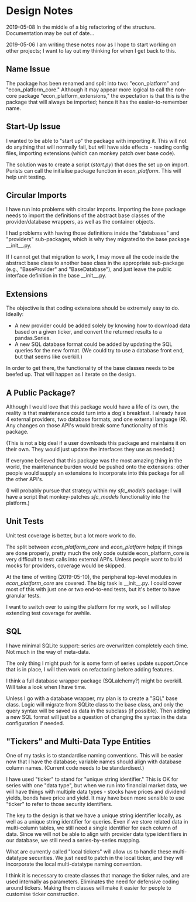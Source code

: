 # Design Notes

2019-05-08 
In the middle of a big refactoring of the structure. Documentation may be out of date...

2019-05-06
I am writing these notes now as I hope to start working on other projects; I want to 
lay out my thinking for when I get back to this.

## Name Issue

The package has been renamed and split into two: "econ_platform" and
"econ_platform_core."  Although it may appear more logical to call the non-core
package "econ_platform_extensions," the expectation is that this is the package that
will always be imported; hence it has the easier-to-remember name.

## Start-Up Issue

I wanted to be able to "start up" the package with importing it. This will not
do anything that will normally fail, but will have side effects - reading config
files, importing extensions (which can monkey patch over base code).

The solution was to create a script (*start.py*) that does the set up on import. 
Purists can call the initialise package function in *econ_platform*. This will
help unit testing. 

## Circular Imports

I have run into problems with circular imports. Importing the base package needs to 
import the definitions of the abstract base classes of the provider/database wrappers,
as well as the container objects.

I had problems with having those definitions inside the "databases" and "providers" sub-packages,
which is why they migrated to the base package \_\_init__.py. 

If I cannot get that migration to work, I may move all the code inside the abstract base class
to another base class in the appropriate sub-package (e.g., "BaseProvider" and "BaseDatabase"),
and just leave the public interface definition in the base \_\_init__.py.
  
## Extensions

The objective is that coding extensions should be extremely easy to do. Ideally:
 
 - A new provider could be added solely by knowing how to download data based on a given 
 ticker, and convert the returned results to a pandas.Series.
 - A new SQL database format could be added by updating the SQL queries for the new format.
 (We could try to use a database front end, but that seems like overkill.)
 
 In order to get there, the functionality of the base classes needs to be beefed up. That will
 happen as I iterate on the design.
 
 ## A Public Package?
 
 Although I would love that this package would have a life of its own, the reality is that
 maintenance could turn into a dog's breakfast. I already have 4 external providers, two 
 database formats, and one external language (R). Any changes on those API's would break some
 functionality of this package.
 
 (This is not a big deal if a user downloads this package and maintains it on their own. They
 would just update the interfaces they use as needed.)
 
 If everyone believed that this package was the most amazing thing in the world, the maintenance
 burden would be pushed onto the extensions: other people would supply an 
 extensions to incorporate into this package for all the other API's.
 
 (I will probably pursue that strategy within my *sfc_models* package: I will have a script that
 monkey-patches *sfc_models* functionality into the platform.) 

## Unit Tests

Unit test coverage is better, but a lot more work to do.

The split between *econ_platform_core* and *econ_platform* helps; if things are
done properly, pretty much the only code outside econ_platform_core is very difficult to 
test: calls into external API's. Unless people want to build mocks for providers,
coverage would be skipped.

At the time of writing (2019-05-10), the peripheral top-level modules in *econ_platform_core*
are covered. The big task is \_\_init__.py. I could cover most of this with just one or two
end-to-end tests, but it's better to have granular tests.

I want to switch over to using the platform for my work, so I will stop extending test
coverage for awhile.

## SQL

I have minimal SQLite support: series are overwritten completely
each time. Not much in the way of meta-data.

The only thing I might push for is some form of series update support.Once that is
in place, I will then work on refactoring before adding features.

I think a full database wrapper package (SQLalchemy?) might be overkill. Will take a 
look when I have time.

Unless I go with a database wrapper, my plan is to create a "SQL" base class. Logic
will migrate from SQLite class to the  base class, and only the query syntax 
will be saved as  data in the subclass (if possible). Then adding a new SQL format
will just be a question of changing the syntax in the data configuration if needed.

## "Tickers" and Multi-Data Type Entities

One of my tasks is to standardise naming conventions. This will be easier now that I have the database;
variable names should align with database column names. (Current code needs to be standardised.)

I have used "ticker" to stand for "unique string identifier." This is OK for series with one "data type", but
when we run into financial market data, we will have things with multiple data types - stocks have prices and 
dividend yields, bonds have price and yield. It may have been more sensible to use "ticker" to refer to those
security identifiers. 

The key to the design is that we have a unique string identifier locally, as well as a unique string identifier
for queries. Even if we store related data in multi-column tables, we still need a single identifier for each column
of data. Since we will not be able to align with provider data type identifiers in our database, we still need a series-by-series mapping.

What are currently called "local tickers" will allow us to handle these multi-datatype securities. We just need to
patch in the local ticker, and they will incorporate the local multi-datatype naming convention.

I think it is necessary to create classes that manage the ticker rules, and are used 
internally as parameters. Eliminates the need for defensive coding around tickers.
Making them classes will make it easier for people to customise ticker
construction.